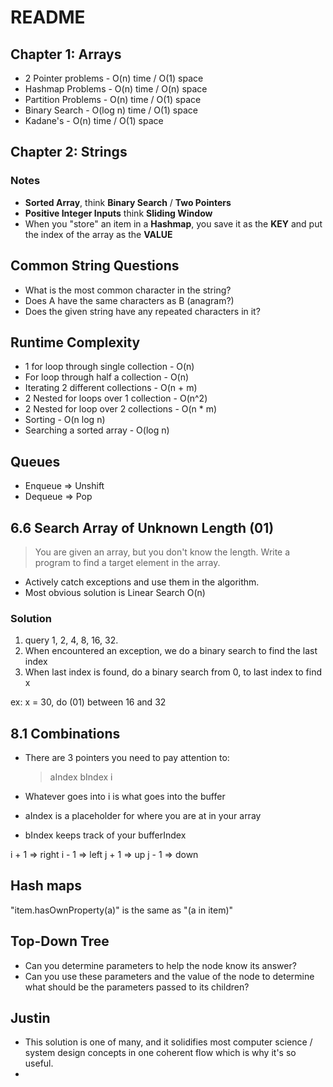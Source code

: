 # README

## Chapter 1: Arrays
* 2 Pointer problems - O(n) time / O(1) space
* Hashmap Problems - O(n) time / O(n) space
* Partition Problems - O(n) time / O(1) space
* Binary Search - O(log n) time / O(1) space
* Kadane's  - O(n) time / O(1) space

## Chapter 2: Strings

### Notes
* **Sorted Array**, think **Binary Search** / **Two Pointers**
* **Positive Integer Inputs** think **Sliding Window** 
* When you "store" an item in a **Hashmap**, you save it as the **KEY** and put the index of the array as the **VALUE**

## Common String Questions
* What is the most common character in the string?
* Does A have the same characters as B (anagram?)
* Does the given string have any repeated characters in it?

## Runtime Complexity
* 1 for loop through single collection - O(n)
* For loop through half a collection - O(n)
* Iterating 2 different collections - O(n + m)
* 2 Nested for loops over 1 collection - O(n^2)
* 2 Nested for loop over 2 collections - O(n * m)
* Sorting - O(n log n)
* Searching a sorted array - O(log n)

## Queues
* Enqueue => Unshift
* Dequeue => Pop

## 6.6 Search Array of Unknown Length (01)
> You are given an array, but you don't know the length. Write a program to find a target element in the array.

* Actively catch exceptions and use them in the algorithm.   
* Most obvious solution is Linear Search O(n)

### Solution
1. query 1, 2, 4, 8, 16, 32.
2. When encountered an exception, we do a binary search to find the last index
3. When last index is found, do a binary search from 0, to last index to find x

ex: x = 30, do (01) between 16 and 32

## 8.1 Combinations

* There are 3 pointers you need to pay attention to:
	> aIndex
	> bIndex
	> i

* Whatever goes into i is what goes into the buffer
* aIndex is a placeholder for where you are at in your array
* bIndex keeps track of your bufferIndex

i + 1 => right
i - 1 => left
j + 1 => up
j - 1 => down

## Hash maps
"item.hasOwnProperty(a)" is the same as "(a in item)"

## Top-Down Tree
* Can you determine parameters to help the node know its answer? 
* Can you use these parameters and the value of the node to determine what should be the parameters passed to its children?


Justin
----------------
* This solution is one of many, and it solidifies most computer science / system design concepts in one coherent flow which is why it's so useful.
* 